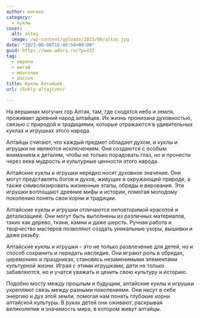 ```yaml
---
author: morava
category:
  - куклы
cover:
  alt: altay
  image: /wp-content/uploads/2023/08/altay.jpg
date: "2023-08-08T16:40:54+00:00"
guid: https://www.adora.ru/?p=437
tag:
  - европа
  - китай
  - монголия
  - россия
title: Куклы Алтайцев
url: /kukly-altajczev/

---
```

На вершинах могучих гор Алтая, там, где сходятся небо и земля, проживает древний народ алтайцев. Их жизнь пронизана духовностью, связью с природой и традициями, которые отражаются в удивительных куклах и игрушках этого народа.

Алтайцы считают, что каждый предмет обладает духом, и куклы и игрушки не являются исключением. Они создаются с особым вниманием к деталям, чтобы не только порадовать глаз, но и пронести через века мудрость и культурные ценности этого народа.

Алтайские куклы и игрушки нередко носят духовное значение. Они могут представлять богов и духов, живущих в окружающей природе, а также символизировать жизненные этапы, обряды и верования. Эти игрушки воплощают древние мифы и истории, помогая молодому поколению понять свои корни и традиции.

Алтайские куклы и игрушки отличаются неповторимой красотой и детализацией. Они могут быть выполнены из различных материалов, таких как дерево, ткани, камни и даже шерсть. Ручная работа и творчество мастеров позволяют создать уникальные узоры, вышивки и даже резьбу.

Алтайские куклы и игрушки \- это не только развлечение для детей, но и способ сохранить и передать наследие. Они играют роль в обрядах, церемониях и праздниках, становясь незаменимыми элементами культурной жизни. Играя с этими игрушками, дети не только забавляются, но и учатся уважать и ценить свою культуру и историю.

Подобно мосту между прошлым и будущим, алтайские куклы и игрушки укрепляют связь между разными поколениями. Они несут в себе энергию и дух этой земли, помогая нам понять глубокие корни алтайской культуры. В руках детей они оживают, раскрывая великолепие и значимость мира, в котором живут алтайцы.
